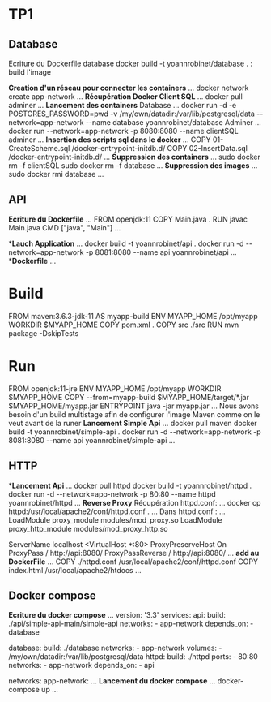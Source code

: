 # TP1 

## Database
Ecriture du Dockerfile database
docker build -t yoannrobinet/database . : build l'image 

**Creation d'un réseau pour connecter les containers**
...
docker network create app-network 
...
**Récupération Docker Client SQL**
...
docker pull adminer
...
**Lancement des containers**
Database
...
docker run -d -e POSTGRES_PASSWORD=pwd -v /my/own/datadir:/var/lib/postgresql/data --network=app-network --name database yoannrobinet/database
Adminer
...
docker run --network=app-network -p 8080:8080 --name clientSQL adminer
...
**Insertion des scripts sql dans le docker**
...
COPY 01-CreateScheme.sql /docker-entrypoint-initdb.d/ 
COPY 02-InsertData.sql /docker-entrypoint-initdb.d/
...
**Suppression des containers**
...
sudo docker rm -f clientSQL 
sudo docker rm -f database
...
**Suppression des images**
...
sudo docker rmi database
...

## API
**Ecriture du Dockerfile**
...
FROM openjdk:11
COPY Main.java .
RUN javac Main.java
CMD ["java", "Main"]
...

***Lauch Application**
...
docker build -t yoannrobinet/api .
docker run -d --network=app-network -p 8081:8080 --name api yoannrobinet/api
...
***Dockerfile**
...
# Build
FROM maven:3.6.3-jdk-11 AS myapp-build 
ENV MYAPP_HOME /opt/myapp 
WORKDIR $MYAPP_HOME
COPY pom.xml .
COPY src ./src
RUN mvn package -DskipTests
# Run
FROM openjdk:11-jre
ENV MYAPP_HOME /opt/myapp
WORKDIR $MYAPP_HOME
COPY --from=myapp-build $MYAPP_HOME/target/*.jar $MYAPP_HOME/myapp.jar
ENTRYPOINT java -jar myapp.jar
...
Nous avons besoin d'un build multistage afin de configurer l'image Maven comme on le veut avant de la runer
**Lancement Simple Api**
...
docker pull maven
docker build -t yoannrobinet/simple-api .
docker run -d --network=app-network -p 8081:8080 --name api yoannrobinet/simple-api
...

## HTTP
***Lancement Api**
...
docker pull httpd
docker build -t yoannrobinet/httpd .
docker run -d --network=app-network -p 80:80 --name httpd yoannrobinet/httpd
...
**Reverse Proxy**
Récupération httpd.conf:
...
docker cp httpd:/usr/local/apache2/conf/httpd.conf .
...
Dans httpd.conf :
...
LoadModule proxy_module modules/mod_proxy.so
LoadModule proxy_http_module modules/mod_proxy_http.so

ServerName localhost
<VirtualHost *:80>
	ProxyPreserveHost On
	ProxyPass / http://api:8080/ 
	ProxyPassReverse / http://api:8080/
</VirtualHost>
...
**add au DockerFile**
...
COPY ./httpd.conf /usr/local/apache2/conf/httpd.conf
COPY index.html /usr/local/apache2/htdocs
...


## Docker compose

**Ecriture du docker compose**
...
version: '3.3'
services:
  api:
    build:
      ./api/simple-api-main/simple-api
    networks:
      - app-network
    depends_on:
      - database

  database:
    build:
      ./database
    networks:
      - app-network
    volumes:
      - /my/own/datadir:/var/lib/postgresql/data
  httpd:
    build:
      ./httpd
    ports:
      - 80:80
    networks:
      - app-network
    depends_on:
      - api

networks:
  app-network:
...
**Lancement du docker compose**
...
docker-compose up
...

